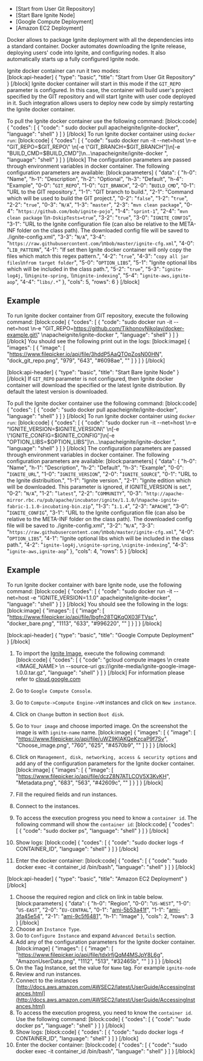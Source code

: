 * [Start from User Git Repository]
* [Start Bare Ignite Node]
* [Google Compute Deployment]
* [Amazon EC2 Deployment]

Docker allows to package Ignite deployment with all the dependencies into a standard container. Docker automates downloading the Ignite release, deploying users' code into Ignite, and configuring nodes. It also automatically starts up a fully configured Ignite node.

Ignite docker container can run it two modes:  
[block:api-header]
{
  "type": "basic",
  "title": "Start from User Git Repository"
}
[/block]
Ignite docker container will start in this mode if  the `GIT_REPO` parameter is configured. In this case, the container will build user's project specified by the GIT repository and will start Ignite with user code deployed in it. Such integration allows users to deploy new code by simply restarting the Ignite docker container.

To pull the Ignite docker container use the following command:
[block:code]
{
  "codes": [
    {
      "code": " sudo docker pull apacheignite/ignite-docker",
      "language": "shell"
    }
  ]
}
[/block]
To run Ignite docker container using `docker run`:
[block:code]
{
  "codes": [
    {
      "code": "sudo docker run -it --net=host \n-e \"GIT_REPO=$GIT_REPO\" \n[-e \"GIT_BRANCH=$GIT_BRANCH\"]\n[-e \"BUILD_CMD=$BUILD_CMD\"]\n...\napacheignite/ignite-docker ",
      "language": "shell"
    }
  ]
}
[/block]
The configuration parameters are passed through environment variables in docker container. The following configuration parameters are available:
[block:parameters]
{
  "data": {
    "h-0": "Name",
    "h-1": "Description",
    "h-2": "Optional",
    "h-3": "Default",
    "h-4": "Example",
    "0-0": "`GIT_REPO`",
    "1-0": "`GIT_BRANCH`",
    "2-0": "`BUILD_CMD`",
    "0-1": "URL to the GIT repository.",
    "1-1": "GIT branch to build.",
    "2-1": "Command which will be used to build the GIT project.",
    "0-2": "`false`",
    "1-2": "`true`",
    "2-2": "`true`",
    "0-3": "`N/A`",
    "1-3": "`master`",
    "2-3": "`mvn clean package`",
    "0-4": "`https://github.com/bob/ignite-pojo`",
    "1-4": "`sprint-1`",
    "2-4": "`mvn clean package` \\\n`-DskipTests=true`",
    "3-2": "`true`",
    "3-0": "`IGNITE_CONFIG`",
    "3-1": "URL to the Ignite configuration file (can also be relative to the  META-INF folder on the class path). The downloaded config file will be saved to ./ignite-config.xml",
    "3-3": "`N/A`",
    "3-4": "`https://raw.githubusercontent.com/`\n`bob/master/ignite-cfg.xml`",
    "4-0": "`LIB_PATTERN`",
    "4-1": "If set then Ignite docker container will only copy the files which match this regex pattern.",
    "4-2": "`true`",
    "4-3": "`copy all jar files`\n`from target folder`",
    "5-0": "`OPTION_LIBS`",
    "5-1": "Ignite optional libs which will be included in the class path.",
    "5-2": "`true`",
    "5-3": "`ignite-log4j,` \\\n`ignite-spring,` \\\n`ignite-indexing`",
    "5-4": "`ignite-aws,ignite-aop`",
    "4-4": "`libs/.*`"
  },
  "cols": 5,
  "rows": 6
}
[/block]
## Example

To run Ignite docker container from GIT repository, execute the following command:
[block:code]
{
  "codes": [
    {
      "code": "sudo docker run -it --net=host \n-e \"GIT_REPO=https://github.com/TikhonovNikolay/docker-example.git\" \napacheignite/ignite-docker ",
      "language": "shell"
    }
  ]
}
[/block]
 You should see the following print out in the logs:
[block:image]
{
  "images": [
    {
      "image": [
        "https://www.filepicker.io/api/file/3hddP5AaQTOpZosN00HN",
        "dock_git_repo.png",
        "979",
        "643",
        "#6098ae",
        ""
      ]
    }
  ]
}
[/block]

[block:api-header]
{
  "type": "basic",
  "title": "Start Bare Ignite Node"
}
[/block]
If `GIT_REPO` parameter is not configured, then Ignite docker container will download the specified or the latest Ignite distribution. By default the latest version is downloaded.

To pull the Ignite docker container use the following command:
[block:code]
{
  "codes": [
    {
      "code": "sudo docker pull apacheignite/ignite-docker",
      "language": "shell"
    }
  ]
}
[/block]
To run Ignite docker container using `docker run`:
[block:code]
{
  "codes": [
    {
      "code": "sudo docker run -it --net=host \n-e \"IGNITE_VERSION=$IGNITE_VERSION\" \n[-e \"IGNITE_CONFIG=$IGNITE_CONFIG\"]\n[-e \"OPTION_LIBS=$OPTION_LIBS\"]\n...\napacheignite/ignite-docker ",
      "language": "shell"
    }
  ]
}
[/block]
The configuration parameters are passed through environment variables in docker container. The following configuration parameters are available:
[block:parameters]
{
  "data": {
    "h-0": "Name",
    "h-1": "Description",
    "h-2": "Default",
    "h-3": "Example",
    "0-0": "`IGNITE_URL`",
    "1-0": "`IGNITE_VERSION`",
    "2-0": "`IGNITE_SOURCE`",
    "0-1": "URL to the Ignite distribuition.",
    "1-1": "Ignite version.",
    "2-1": "Ignite edition which will be downloaded. This parameter is ignored, if IGNITE_VERSION is set.",
    "0-2": "`N/A`",
    "1-2": "`latest`",
    "2-2": "`COMMUNITY`",
    "0-3": "`http://apache-mirror.rbc.ru/pub/apache/incubator/ignite/1.1.0/`\n`apache-ignite-fabric-1.1.0-incubating-bin.zip`",
    "1-3": "`1.1.4`",
    "2-3": "`APACHE`",
    "3-0": "`IGNITE_CONFIG`",
    "3-1": "URL to the Ignite configuration file (can also be relative to the  META-INF folder on the class path). The downloaded config file will be saved to ./ignite-config.xml",
    "3-2": "`N/A`",
    "3-3": "`https://raw.githubusercontent.com/`\n`bob/master/ignite-cfg.xml`",
    "4-0": "`OPTION_LIBS`",
    "4-1": "Ignite optional libs which will be included in the class path.",
    "4-2": "`ignite-log4j,\nignite-spring,\nignite-indexing`",
    "4-3": "`ignite-aws,ignite-aop`"
  },
  "cols": 4,
  "rows": 5
}
[/block]
## Example

To run Ignite docker container with bare Ignite node, use the following command:
[block:code]
{
  "codes": [
    {
      "code": "sudo docker run -it --net=host -e \"IGNITE_VERSION=1.1.0\" apacheignite/ignite-docker",
      "language": "shell"
    }
  ]
}
[/block]
You should see the following in the logs:
[block:image]
{
  "images": [
    {
      "image": [
        "https://www.filepicker.io/api/file/lbgfn28TQKqOX03FTVsc",
        "docker_bare.png",
        "1113",
        "633",
        "#996220",
        ""
      ]
    }
  ]
}
[/block]

[block:api-header]
{
  "type": "basic",
  "title": "Google Compute Deployment"
}
[/block]
1. To import the [Ignite Image](https://storage.googleapis.com/ignite-media/ignite-google-image-1.0.0.tar.gz), execute the following command:
[block:code]
{
  "codes": [
    {
      "code": "gcloud compute images \n  create <IMAGE_NAME> \n  --source-uri gs://ignite-media/ignite-google-image-1.0.0.tar.gz",
      "language": "shell"
    }
  ]
}
[/block]
For information please refer to [cloud.google.com](https://cloud.google.com/compute/docs/images#import_an_image)
    
2. Go to `Google Compute Console`.
3. Go to `Compute->Compute Engine->VM` instances and click on `New instance`.
4. Click on `Change` button in section `Boot disk`.
5. Go to `Your image` and choose imported image. On the screenshot the image is with `ignite-name` name.
[block:image]
{
  "images": [
    {
      "image": [
        "https://www.filepicker.io/api/file/uWZ9KlAKQeKzcaP9f7Sv",
        "Choose_image.png",
        "760",
        "625",
        "#4570b9",
        ""
      ]
    }
  ]
}
[/block]
6. Click on `Management, disk, networking, access & security options` and add any of the configuration parameters for the Ignite docker container.
[block:image]
{
  "images": [
    {
      "image": [
        "https://www.filepicker.io/api/file/dczZ8N7ATLCOV5X3KvKH",
        "Metadata.png",
        "683",
        "563",
        "#42609c",
        ""
      ]
    }
  ]
}
[/block]
7. Fill the required fields and run instances.
8. Connect to the instances.
9. To access the execution progress you need to know a `container id`. The following command will show the `container id`:
[block:code]
{
  "codes": [
    {
      "code": "sudo docker ps",
      "language": "shell"
    }
  ]
}
[/block]
10. Show logs:
[block:code]
{
  "codes": [
    {
      "code": "sudo docker logs -f CONTAINER_ID",
      "language": "shell"
    }
  ]
}
[/block]
 11. Enter the docker container:
[block:code]
{
  "codes": [
    {
      "code": "sudo docker exec -it container_id /bin/bash",
      "language": "shell"
    }
  ]
}
[/block]

[block:api-header]
{
  "type": "basic",
  "title": "Amazon EC2 Deployment"
}
[/block]
1. Choose the required region and click on link in table below.
[block:parameters]
{
  "data": {
    "h-0": "Region",
    "0-0": "`US-WEST`",
    "1-0": "`US-EAST`",
    "2-0": "`EU-CENTRAL`",
    "0-1": "[ami-5b53a41f](https://console.aws.amazon.com/ec2/home?region=us-west-1#launchAmi=ami-5b53a41f)",
    "1-1": "[ami-3fa45e54](https://console.aws.amazon.com/ec2/home?region=us-east-1#launchAmi=ami-3fa45e54)",
    "2-1": "[ami-9c5f6481](https://console.aws.amazon.com/ec2/home?region=eu-central-1#launchAmi=ami-9c5f6481)",
    "h-1": "Image"
  },
  "cols": 2,
  "rows": 3
}
[/block]
2. Choose an `Instance Type`.
3. Go to `Configure Instance` and expand `Advanced Details` section.
4. Add any of the configuration parameters for the Ignite docker container.
[block:image]
{
  "images": [
    {
      "image": [
        "https://www.filepicker.io/api/file/tdxlrfjQqM4MSJpY8L6g",
        "AmazonUserData.png",
        "1112",
        "513",
        "#32465b",
        ""
      ]
    }
  ]
}
[/block]
5. On the Tag Instance, set the value for `Name` tag. For example `ignite-node`
6. Review and run instances.
7. Connect to the instances [http://docs.aws.amazon.com/AWSEC2/latest/UserGuide/AccessingInstances.html](http://docs.aws.amazon.com/AWSEC2/latest/UserGuide/AccessingInstances.html)
8. To access the execution progress, you need to know the `container id`. Use the following command:
[block:code]
{
  "codes": [
    {
      "code": "sudo docker ps",
      "language": "shell"
    }
  ]
}
[/block]
9. Show logs:
[block:code]
{
  "codes": [
    {
      "code": "sudo docker logs -f CONTAINER_ID",
      "language": "shell"
    }
  ]
}
[/block]
10. Enter the docker container:
[block:code]
{
  "codes": [
    {
      "code": "sudo docker exec -it container_id /bin/bash",
      "language": "shell"
    }
  ]
}
[/block]
